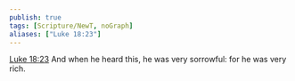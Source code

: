 ```yaml
---
publish: true
tags: [Scripture/NewT, noGraph]
aliases: ["Luke 18:23"]
---
```

[Luke 18:23](https://churchofjesuschrist.org/study/scriptures/nt/luke/18?lang=eng&id=p23#p23) And when he heard this, he was very sorrowful: for he was very rich.
